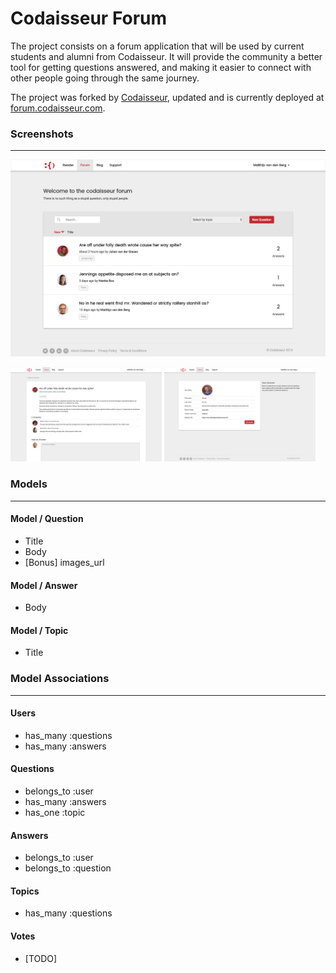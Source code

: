 # Codaisseur Forum

The project consists on a forum application that will be used by current students and alumni from Codaisseur. It will provide the community a better tool for getting questions answered, and making it easier to connect with other people going through the same journey.

The project was forked by [Codaisseur](https://github.com/Codaisseur/codaisseur-forum), updated and is currently deployed at [forum.codaisseur.com](https://forum.codaisseur.com/).

### Screenshots
----
[<img src="screenshot_01.png" alt="Questions index page"/>](./screenshot_01.png)

[<img src="screenshot_02.png" alt="Questions show page" width="48%"/>](./screenshot_02.png) [<img src="screenshot_03.png" alt="Profiles show page" width="48%"/>](./screenshot_03.png)

### Models
---

#### Model / Question
- Title
- Body
- [Bonus] images_url

#### Model / Answer
- Body

#### Model / Topic
- Title

### Model Associations
---

#### Users
- has_many :questions
- has_many :answers

#### Questions
- belongs_to :user
- has_many :answers
- has_one :topic

#### Answers
- belongs_to :user
- belongs_to :question

#### Topics
- has_many :questions

#### Votes
- [TODO]

